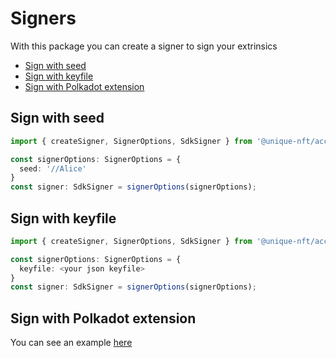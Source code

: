 # Signers
With this package you can create a signer to sign your extrinsics

- [Sign with seed](#Sign-with-seed)
- [Sign with keyfile](#Sign-with-keyfile)
- [Sign with Polkadot extension](#Sign-with-Polkadot-extension)

## Sign with seed

```typescript
import { createSigner, SignerOptions, SdkSigner } from '@unique-nft/accounts/sign';

const signerOptions: SignerOptions = {
  seed: '//Alice'
}
const signer: SdkSigner = signerOptions(signerOptions);
```

## Sign with keyfile

```typescript
import { createSigner, SignerOptions, SdkSigner } from '@unique-nft/accounts/sign';

const signerOptions: SignerOptions = {
  keyfile: <your json keyfile>
}
const signer: SdkSigner = signerOptions(signerOptions);
```

## Sign with Polkadot extension

You can see an example [here](./polkadot/)
